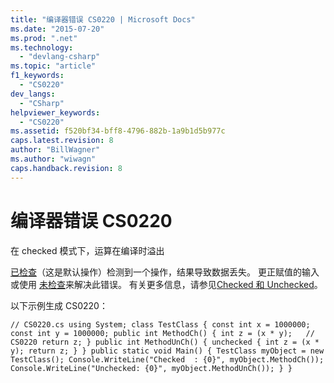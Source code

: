 ```yaml
---
title: "编译器错误 CS0220 | Microsoft Docs"
ms.date: "2015-07-20"
ms.prod: ".net"
ms.technology: 
  - "devlang-csharp"
ms.topic: "article"
f1_keywords: 
  - "CS0220"
dev_langs: 
  - "CSharp"
helpviewer_keywords: 
  - "CS0220"
ms.assetid: f520bf34-bff8-4796-882b-1a9b1d5b977c
caps.latest.revision: 8
author: "BillWagner"
ms.author: "wiwagn"
caps.handback.revision: 8
---
```

# 编译器错误 CS0220
在 checked 模式下，运算在编译时溢出  
  
 [已检查](../../csharp/language-reference/keywords/checked.md)（这是默认操作）检测到一个操作，结果导致数据丢失。 更正赋值的输入或使用 [未检查](../../csharp/language-reference/keywords/unchecked.md)来解决此错误。 有关更多信息，请参见[Checked 和 Unchecked](../../csharp/language-reference/keywords/checked-and-unchecked.md)。  
  
 以下示例生成 CS0220：  
  
```  
// CS0220.cs using System; class TestClass { const int x = 1000000; const int y = 1000000; public int MethodCh() { int z = (x * y);   // CS0220 return z; } public int MethodUnCh() { unchecked { int z = (x * y); return z; } } public static void Main() { TestClass myObject = new TestClass(); Console.WriteLine("Checked  : {0}", myObject.MethodCh()); Console.WriteLine("Unchecked: {0}", myObject.MethodUnCh()); } }  
```